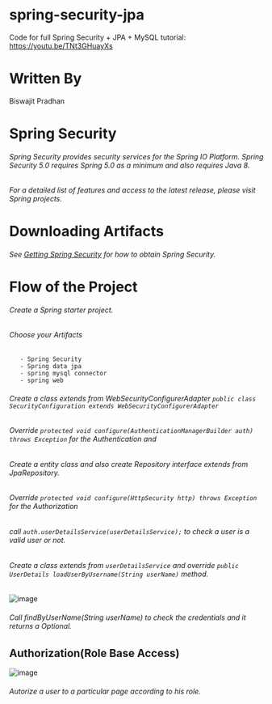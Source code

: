# spring-security-jpa
Code for full Spring Security + JPA + MySQL tutorial:  https://youtu.be/TNt3GHuayXs

# Written By

Biswajit Pradhan

# Spring Security

###### Spring Security provides security services for the Spring IO Platform. Spring Security 5.0 requires Spring 5.0 as a minimum and also requires Java 8.

###### For a detailed list of features and access to the latest release, please visit Spring projects.

# Downloading Artifacts

###### See [Getting Spring Security](https://docs.spring.io/spring-security/site/docs/current/reference/html5/#getting) for how to obtain Spring Security.

# Flow of the Project

###### Create a Spring starter project.

###### Choose your Artifacts

       - Spring Security
       - Spring data jpa
       - spring mysql connector
       - spring web
       
###### Create a class extends from WebSecurityConfigurerAdapter `public class SecurityConfiguration extends WebSecurityConfigurerAdapter`

###### Override `protected void configure(AuthenticationManagerBuilder auth) throws Exception` for the Authentication and 

###### Create a entity class and also create Repository interface extends from JpaRepository. 

###### Override `protected void configure(HttpSecurity http) throws Exception` for the Authorization

###### call `auth.userDetailsService(userDetailsService);` to check a user is a valid user or not.

###### Create a class extends from `userDetailsService` and override  `public UserDetails loadUserByUsername(String userName)` method.



![image](https://user-images.githubusercontent.com/80092355/124269609-b7ab6480-db58-11eb-85be-98e28339dde9.png)


###### Call  findByUserName(String userName) to check the credentials and it returns a Optional.

## Authorization(Role Base Access)

![image](https://user-images.githubusercontent.com/80092355/124270408-cba39600-db59-11eb-9cf2-76fccb1fa3f7.png)

###### Autorize a user to a particular page according to his role. 

